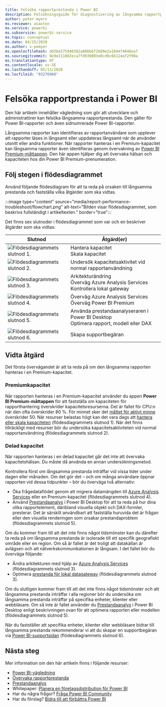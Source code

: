 ```yaml
---
title: Felsöka rapportprestanda i Power BI
description: Felsökningsguide för diagnostisering av långsamma rapportprestanda i Power BI.
author: peter-myers
ms.reviewer: asaxton
ms.service: powerbi
ms.subservice: powerbi-service
ms.topic: conceptual
ms.date: 04/15/2020
ms.author: v-pemyer
ms.openlocfilehash: dd3be575946502a886bbf2b89e2a1844f4046ea7
ms.sourcegitcommit: 0e9e211082eca7fd939803e0cd9c6b114af2f90a
ms.translationtype: HT
ms.contentlocale: sv-SE
ms.lasthandoff: 05/13/2020
ms.locfileid: "83276960"
---
```

# <a name="troubleshoot-report-performance-in-power-bi"></a>Felsöka rapportprestanda i Power BI

Den här artikeln innehåller vägledning som gör att utvecklare och administratörer kan felsöka långsamma rapportprestanda. Den gäller för Power BI-rapporter och även sidnumrerade Power BI-rapporter.

Långsamma rapporter kan identifieras av rapportanvändare som upplever att rapporter läses in långsamt eller uppdateras långsamt när de använder utsnitt eller andra funktioner. När rapporter hanteras i en Premium-kapacitet kan långsamma rapporter även identifieras genom övervakning av [Power BI Premium-måttappen](../admin/service-admin-premium-monitor-capacity.md). Den här appen hjälper dig att övervaka hälsan och kapaciteten hos din Power BI Premium-prenumeration.

## <a name="follow-flowchart-steps"></a>Följ stegen i flödesdiagrammet

Använd följande flödesdiagram för att ta reda på orsaken till långsamma prestanda och fastställa vilka åtgärder som ska vidtas.

:::image type="content" source="media/report-performance-troubleshoot/flowchart.png" alt-text="Bilden visar flödesdiagrammet, som beskrivs fullständigt i artikeltexten." border="true":::

Det finns sex slutnoder i flödesdiagrammet som var och en beskriver åtgärder som ska vidtas:

|Slutnod|Åtgärd(er)|
|---------|---------|
|![Flödesdiagrammets slutnod 1.](media/common/icon-01-red-30x30.png)|Hantera kapacitet<br />Skala kapacitet |
|![Flödesdiagrammets slutnod 2.](media/common/icon-02-red-30x30.png)|Undersök kapacitetsaktivitet vid normal rapportanvändning|
|![Flödesdiagrammets slutnod 3.](media/common/icon-03-red-30x30.png)|Arkitekturändring<br />Överväg Azure Analysis Services<br />Kontrollera lokal gateway|
|![Flödesdiagrammets slutnod 4.](media/common/icon-04-red-30x30.png)|Överväg Azure Analysis Services<br />Överväg Power BI Premium|
|![Flödesdiagrammets slutnod 5.](media/common/icon-05-red-30x30.png)|Använda prestandaanalyseraren i Power BI Desktop<br />Optimera rapport, modell eller DAX|
|![Flödesdiagrammets slutnod 6.](media/common/icon-06-red-30x30.png)|Skapa supportbegäran|

## <a name="take-action"></a>Vidta åtgärd

Det första övervägandet är att ta reda på om den långsamma rapporten hanteras i en Premium-kapacitet.

### <a name="premium-capacity"></a>Premiumkapacitet

När rapporten hanteras i en Premium-kapacitet använder du appen **Power BI Premium-måttappen** för att fastställa om kapaciteten för rapporthantering överskrider kapacitetsresurserna. Det är fallet för CPU:n när den ofta överskrider 80 %. För minnet sker det [måttet för aktivt minne](../admin/service-premium-metrics-app.md#the-active-memory-metric) överskrider 50. När resurser belastas högt kan det vara dags att [hantera eller skala kapaciteten](../admin/service-admin-premium-manage.md) (flödesdiagrammets slutnod 1). När det finns tillräckligt med resurser bör du undersöka kapacitetsaktiviteten vid normal rapportanvändning (flödesdiagrammets slutnod 2).

### <a name="shared-capacity"></a>Delad kapacitet

När rapporten hanteras i en delad kapacitet går det inte att övervaka kapacitetshälsan. Du måste då använda en annan undersökningsmetod.

Kontrollera först om långsamma prestanda inträffar vid vissa tider under dagen eller månaden. Om det gör det – och om många användare öppnar rapporten vid dessa tidpunkter – bör du överväga två alternativ:

- Öka frågedataflödet genom att migrera datamängden till [Azure Analysis Services](/azure/analysis-services/analysis-services-overview) eller en Premium-kapacitet (flödesdiagrammets slutnod 4).
- Använd [Prestandaanalys](../create-reports/desktop-performance-analyzer.md) i Power BI Desktop för att ta reda på hur dina olika rapportelement, däribland visuella objekt och DAX-formler, presterar. Det är särskilt användbart att fastställa huruvida det är frågan eller den visuella renderingen som orsakar prestandaproblem (flödesdiagrammets slutnod 5).

Om du kommer fram till att det inte finns något tidsmönster kan du därefter ta reda på om långsamma prestanda är isolerade till ett specifik geografiskt område eller en region. Om så är fallet är det troligt att datakällan är avlägsen och att nätverkskommunikationen är långsam. I det fallet bör du överväga följande:

- Ändra arkitekturen med hjälp av [Azure Analysis Services](/azure/analysis-services/analysis-services-overview) (flödesdiagrammets slutnod 3).
- Optimera [prestanda för lokal datagateway](/data-integration/gateway/service-gateway-performance) (flödesdiagrammets slutnod 3).

Om du slutligen kommer fram till att det inte finns något tidsmönster _och_ att långsamma prestanda inträffar i alla regioner bör du undersöka om långsamma prestanda inträffar på specifika enheter, klienter eller webbläsare. Om så inte är fallet använder du [Prestandaanalys](../create-reports/desktop-performance-analyzer.md) i Power BI Desktop enligt beskrivningen ovan för att optimera rapporten eller modellen (flödesdiagrammets slutnod 5).

När du fastställer att specifika enheter, klienter eller webbläsare bidrar till långsamma prestanda rekommenderar vi att du skapar en supportbegäran via [Power BI-supportsidan](https://powerbi.microsoft.com/support/) (flödesdiagrammets slutnod 6).

## <a name="next-steps"></a>Nästa steg

Mer information om den här artikeln finns i följande resurser:

- [Power BI-vägledning](index.yml)
- [Övervaka rapportprestanda](monitor-report-performance.md)
- [Prestandaanalys](../create-reports/desktop-performance-analyzer.md)
- Whitepaper: [Planera en företagsdistribution för Power BI](https://go.microsoft.com/fwlink/?linkid=2057861)
- Har du några frågor? [Fråga Power BI Community](https://community.powerbi.com/)
- Har du förslag? [Bidra till att förbättra Power BI](https://ideas.powerbi.com/)
